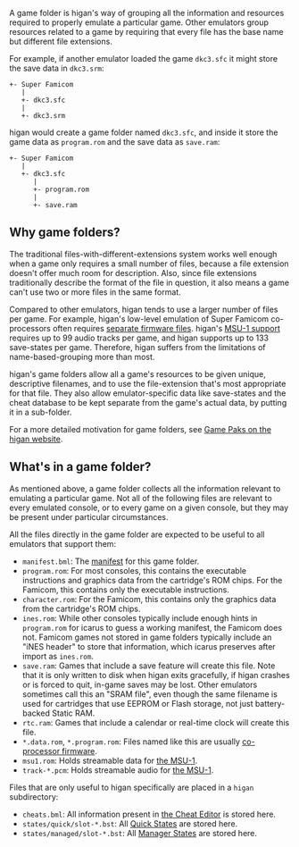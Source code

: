 A game folder
is higan's way of grouping all
the information and resources required
to properly emulate a particular game.
Other emulators group resources related to a game
by requiring that every file has the base name
but different file extensions.

For example,
if another emulator loaded the game `dkc3.sfc`
it might store the save data in `dkc3.srm`:

```text
+- Super Famicom
   |
   +- dkc3.sfc
   |
   +- dkc3.srm
```

higan would create a game folder named `dkc3.sfc`,
and inside it store the game data as `program.rom`
and the save data as `save.ram`:

```text
+- Super Famicom
   |
   +- dkc3.sfc
      |
      +- program.rom
      |
      +- save.ram
```

Why game folders?
-----------------

The traditional files-with-different-extensions system
works well enough when a game only requires
a small number of files,
because a file extension doesn't offer
much room for description.
Also,
since file extensions traditionally describe
the format of the file in question,
it also means a game can't use
two or more files in the same format.

Compared to other emulators,
higan tends to use a larger number of files per game.
For example,
higan's low-level emulation of Super Famicom co-processors
often requires [separate firmware files][firmware].
higan's [MSU-1 support][msu1]
requires up to 99 audio tracks per game,
and higan supports up to 133 save-states per game.
Therefore,
higan suffers from the limitations of name-based-grouping
more than most.

higan's game folders allow all a game's resources
to be given unique, descriptive filenames,
and to use the file-extension
that's most appropriate for that file.
They also allow emulator-specific data
like save-states and the cheat database
to be kept separate from the game's actual data,
by putting it in a sub-folder.

[msu1]: ../guides/import.md#msu-1-games
[firmware]: ../guides/import.md#games-with-co-processor-firmware

For a more detailed motivation for game folders,
see [Game Paks on the higan website][gp].

[gp]: https://byuu.org/emulation/higan/game-paks

What's in a game folder?
------------------------

As mentioned above,
a game folder collects all the information relevant
to emulating a particular game.
Not all of the following files
are relevant to every emulated console,
or to every game on a given console,
but they may be present under particular circumstances.

All the files directly in the game folder
are expected to be useful
to all emulators that support them:

  - `manifest.bml`:
    The [manifest](manifests.md) for this game folder.
  - `program.rom`:
    For most consoles,
    this contains
    the executable instructions and graphics data
    from the cartridge's ROM chips.
    For the Famicom,
    this contains only the executable instructions.
  - `character.rom`:
    For the Famicom,
    this contains only the graphics data
    from the cartridge's ROM chips.
  - `ines.rom`:
    While other consoles typically include enough hints
    in `program.rom` for icarus to guess a working manifest,
    the Famicom does not.
    Famicom games not stored in game folders
    typically include an "iNES header" to store that information,
    which icarus preserves after import as `ines.rom`.
  - `save.ram`:
    Games that include a save feature
    will create this file.
    Note that it is only written to disk
    when higan exits gracefully,
    if higan crashes or is forced to quit,
    in-game saves may be lost.
    Other emulators sometimes call this an "SRAM file",
    even though the same filename is used
    for cartridges that use EEPROM or Flash storage,
    not just battery-backed Static RAM.
  - `rtc.ram`:
    Games that include a calendar or real-time clock
    will create this file.
  - `*.data.rom`, `*.program.rom`:
    Files named like this are usually [co-processor firmware][firmware].
  - `msu1.rom`:
    Holds streamable data for [the MSU-1][msu1].
  - `track-*.pcm`:
    Holds streamable audio for [the MSU-1][msu1].

Files that are only useful to higan specifically
are placed in a `higan` subdirectory:

  - `cheats.bml`:
    All information present in
    [the Cheat Editor](../interface/higan-tools.md#the-cheat-editor)
    is stored here.
  - `states/quick/slot-*.bst`:
    All [Quick States](save-states.md#quick-states) are stored here.
  - `states/managed/slot-*.bst`:
    All [Manager States](save-states.md#manager-states) are stored here.
